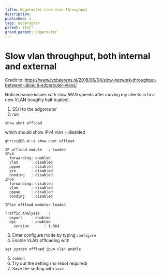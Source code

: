 ```yaml
---
title: Edgerouter slow vlan throughput
description: 
published: 1
tags: edgerouter
parent: Stuff
grand_parent: Edgerouter
---
```


# Slow vlan throughput, both internal and external
Credit to: https://www.ivobeerens.nl/2018/06/04/slow-network-throughput-between-ubiquiti-edgerouter-vlans/

Noticed some issues with slow WAN speeds after moving my clients in to a new VLAN (roughly half duplex).

1. SSH to the edgerouter
2. run 
```shell
show ubnt offload 
```
which should show IPv4 vlan = disabled

```shell
qhrizz@ER-4:~$ show ubnt offload

IP offload module   : loaded
IPv4
  forwarding: enabled
  vlan      : disabled
  pppoe     : disabled
  gre       : disabled
  bonding   : disabled
IPv6
  forwarding: disabled
  vlan      : disabled
  pppoe     : disabled
  bonding   : disabled

IPSec offload module: loaded

Traffic Analysis    :
  export    : enabled
  dpi       : enabled
    version       : 1.564

```

3. Enter configure mode by typing `configure` 
4. Enable VLAN offloading with
```shell
set system offload ipv4 vlan enable 
```
5. `commit`
6. Try out the setting (no rebot required)
7. Save the setting with  `save`
